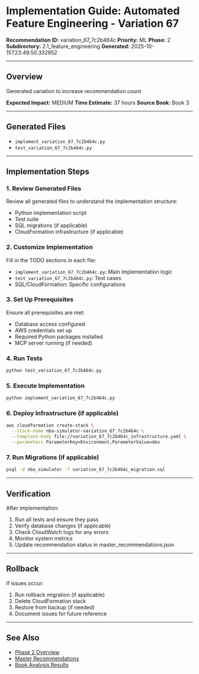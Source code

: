 # Implementation Guide: Automated Feature Engineering - Variation 67

**Recommendation ID:** variation_67_7c2b464c
**Priority:** ML
**Phase:** 2
**Subdirectory:** 2.1_feature_engineering
**Generated:** 2025-10-15T23:49:50.332952

---

## Overview

Generated variation to increase recommendation count

**Expected Impact:** MEDIUM
**Time Estimate:** 37 hours
**Source Book:** Book 3

---

## Generated Files

- `implement_variation_67_7c2b464c.py`
- `test_variation_67_7c2b464c.py`

---

## Implementation Steps

### 1. Review Generated Files

Review all generated files to understand the implementation structure:
- Python implementation script
- Test suite
- SQL migrations (if applicable)
- CloudFormation infrastructure (if applicable)

### 2. Customize Implementation

Fill in the TODO sections in each file:
- `implement_variation_67_7c2b464c.py`: Main implementation logic
- `test_variation_67_7c2b464c.py`: Test cases
- SQL/CloudFormation: Specific configurations

### 3. Set Up Prerequisites

Ensure all prerequisites are met:
- Database access configured
- AWS credentials set up
- Required Python packages installed
- MCP server running (if needed)

### 4. Run Tests

```bash
python test_variation_67_7c2b464c.py
```

### 5. Execute Implementation

```bash
python implement_variation_67_7c2b464c.py
```

### 6. Deploy Infrastructure (if applicable)

```bash
aws cloudformation create-stack \
  --stack-name nba-simulator-variation_67_7c2b464c \
  --template-body file://variation_67_7c2b464c_infrastructure.yaml \
  --parameters ParameterKey=Environment,ParameterValue=dev
```

### 7. Run Migrations (if applicable)

```bash
psql -d nba_simulator -f variation_67_7c2b464c_migration.sql
```

---

## Verification

After implementation:
1. Run all tests and ensure they pass
2. Verify database changes (if applicable)
3. Check CloudWatch logs for any errors
4. Monitor system metrics
5. Update recommendation status in master_recommendations.json

---

## Rollback

If issues occur:
1. Run rollback migration (if applicable)
2. Delete CloudFormation stack
3. Restore from backup (if needed)
4. Document issues for future reference

---

## See Also

- [Phase 2 Overview](/Users/ryanranft/nba-simulator-aws/docs/phases/phase_2/)
- [Master Recommendations](/Users/ryanranft/nba-mcp-synthesis/analysis_results/master_recommendations.json)
- [Book Analysis Results](/Users/ryanranft/nba-mcp-synthesis/analysis_results/)
